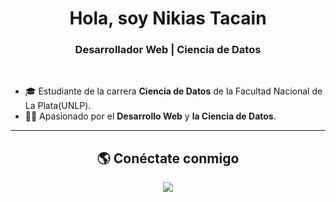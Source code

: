 <h1 align="center">Hola, soy Nikias Tacain</h1>

<h3 align="center">Desarrollador Web | Ciencia de Datos </h3>

<br>

- 🎓 Estudiante de la carrera **Ciencia de Datos** de la Facultad Nacional de La Plata(UNLP).  
- 👨‍💻 Apasionado por el **Desarrollo Web** y **la Ciencia de Datos**.  

---

<h2 align="center">🌎 Conéctate conmigo</h2>
<p align="center">
  <a href="https://www.linkedin.com/in/nikiastacain/">
    <img src="https://img.shields.io/badge/LinkedIn-0077B5?style=for-the-badge&logo=linkedin&logoColor=white"/>
  </a>
</p>



